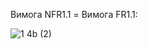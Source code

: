 Вимога NFR1.1 = Вимога FR1.1:

![1 4b (2)](https://user-images.githubusercontent.com/79873346/192109568-06962622-979b-4072-bfc0-ae3760f10e8f.jpg)
